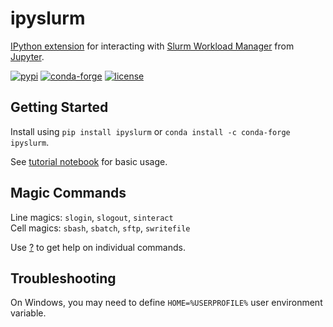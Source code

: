 # ipyslurm

[IPython extension](https://ipython.readthedocs.io/en/stable/config/extensions/index.html) for interacting with [Slurm Workload Manager](https://slurm.schedmd.com) from [Jupyter](https://jupyter.readthedocs.io).

[![pypi](https://img.shields.io/pypi/v/ipyslurm.svg)](https://pypi.org/project/ipyslurm)
[![conda-forge](https://img.shields.io/conda/vn/conda-forge/ipyslurm.svg)](https://anaconda.org/conda-forge/ipyslurm)
[![license](https://img.shields.io/github/license/auneri/ipyslurm.svg)](https://github.com/auneri/ipyslurm/blob/master/LICENSE.md)

## Getting Started

Install using `pip install ipyslurm` or `conda install -c conda-forge ipyslurm`.

See [tutorial notebook](https://github.com/auneri/ipyslurm/tree/master/examples/tutorial.ipynb) for basic usage.

## Magic Commands

Line magics: `slogin`, `slogout`, `sinteract`  
Cell magics: `sbash`, `sbatch`, `sftp`, `swritefile`

Use [?](http://ipython.readthedocs.io/en/stable/interactive/tutorial.html#exploring-your-objects) to get help on individual commands.

## Troubleshooting

On Windows, you may need to define `HOME=%USERPROFILE%` user environment variable.
